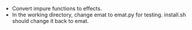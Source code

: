 * Convert impure functions to effects.
* In the working directory, change emat to emat.py for testing. install.sh
  should change it back to emat.

